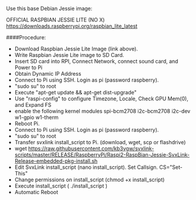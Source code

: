 Use this base Debian Jessie image:

OFFICIAL RASPBIAN JESSIE LITE (NO X)
https://downloads.raspberrypi.org/raspbian_lite_latest

####Procedure:
- Download Raspbian Jessie Lite Image (link above).
- Write Raspbian Jessie Lite image to SD Card.
- Insert SD card into RPI, Connect Network, connect sound card, and Power to Pi
- Obtain Dynamic IP Address
- Connect to Pi using SSH.  Login as pi (password raspberry).
- "sudo su" to root
- Execute "apt-get update && apt-get dist-upgrade"
- Use "raspi-config" to configure Timezone, Locale, Check GPU Mem(0), and Expand FS
- enable the following kernel modules spi-bcm2708 i2c-bcm2708 i2c-dev w1-gpio w1-therm
- Reboot Pi.
- Connect to Pi using SSH.  Login as pi (password raspberry).
- "sudo su" to root
- Transfer svxlink install_script to Pi.  (download, wget, scp or flashdrive)
- wget https://raw.githubusercontent.com/kb3vgw/svxlink-scripts/master/RELEASE/RaspberryPi/Raspi2-RaspBian-Jessie-SvxLink-Release-embedded-pkg-install.sh
- Edit SvxLink install_script (nano install_script). Set Callsign. CS="Set-This"
- Change permissions on install_script (chmod +x install_script)
- Execute install_script ( ./install_script )
- Automatic Reboot

